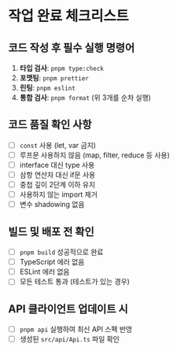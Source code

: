 # 작업 완료 체크리스트

## 코드 작성 후 필수 실행 명령어
1. **타입 검사**: `pnpm type:check`
2. **포맷팅**: `pnpm prettier`  
3. **린팅**: `pnpm eslint`
4. **통합 검사**: `pnpm format` (위 3개를 순차 실행)

## 코드 품질 확인 사항
- [ ] `const` 사용 (let, var 금지)
- [ ] 루프문 사용하지 않음 (map, filter, reduce 등 사용)
- [ ] interface 대신 type 사용
- [ ] 삼항 연산자 대신 if문 사용
- [ ] 중첩 깊이 2단계 이하 유지
- [ ] 사용하지 않는 import 제거
- [ ] 변수 shadowing 없음

## 빌드 및 배포 전 확인
- [ ] `pnpm build` 성공적으로 완료
- [ ] TypeScript 에러 없음
- [ ] ESLint 에러 없음
- [ ] 모든 테스트 통과 (테스트가 있는 경우)

## API 클라이언트 업데이트 시
- [ ] `pnpm api` 실행하여 최신 API 스펙 반영
- [ ] 생성된 `src/api/Api.ts` 파일 확인